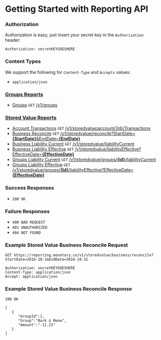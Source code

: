 # Getting Started with Reporting API
### Authorization

Authorization is easy, just insert your secret key in the `Authorization` header:

`Authorization: secretKEYGOESHERE`
  
### Content Types
We support the following for `Content-Type` and `Accepts` values:

* `application/json`

### [Groups Reports](GROUPS.md)

* [Groups](GROUPS.md#groups) `GET` [/v1/groups](https://reporting-cert.monetary.co/swagger/ui/index#!/Groups/Groups_Groups)

### [Stored Value Reports](STOREDVALUE.md)
* [Account Transactions](STOREDVALUE.md#account-transaction) `GET` [/v1/storedvalue/account/{Id}/Transactions](https://reporting-cert.monetary.co/swagger/ui/index#!/StoredValue/StoredValue_AccountTransactions)
* [Business Reconcile](STOREDVALUE.md#business-reconcile) `GET` [/v1/storedvalue/reconcile?StartDate=**\{StartDate\}**&EndDate=**\{EndDate\}**](https://reporting-cert.monetary.co/swagger/ui/index#!/StoredValue/StoredValue_BusinessReconcile)
* [Business Liability Current](STOREDVALUE.md#business-liability-current) `GET` [/v1/storedvalue/liabilityCurrent](https://reporting-cert.monetary.co/swagger/ui/index#!/StoredValue/StoredValue_BusinessLiabilityCurrent)
* [Business Liability Effective](STOREDVALUE.md#business-liability-effective) `GET` [/v1/storedvalue/liabilityEffective?EffectiveDate=**{EffectiveDate}**](https://reporting-cert.monetary.co/swagger/ui/index#!/StoredValue/StoredValue_BusinessLiabilityEffective)
* [Groups Liability Current](STOREDVALUE.md#groups-liability-current) `GET` [/v1/storedvalue/groups/**{id}**/liabilityCurrent](https://reporting-cert.monetary.co/swagger/ui/index#!/StoredValue/StoredValue_GroupsLiabilityCurrent)
* [Groups Liability Effective](STOREDVALUE.md#groups-liability-effective) `GET` [/v1/storedvalue/groups/**{Id}**/liabilityEffective?EffectiveDate=**{EffectiveDate}**](https://reporting-cert.monetary.co/swagger/ui/index#!/StoredValue/StoredValue_GroupsLiabilityEffective)

### Success Responses

* ```200 OK```

### Failure Responses

* ```400 BAD REQUEST```
* ```401 UNAUTHORIZED```
* ```404 NOT FOUND```

### Example Stored Value Business Reconcile Request

```
GET https://reporting.monetary.co/v1/storedvalue/business/reconcile?StartDate=2016-10-1&EndDate=2016-10-31

Authorization: secretKEYGOESHERE
Content-Type: application/json
Accept: application/json
```

### Example Stored Value Business Reconcile Response
```
200 OK

[
   {  
      "GroupId":1,
      "Group":"Bark & Meow",
      "Amount":"-11.23"
   }
]
```
